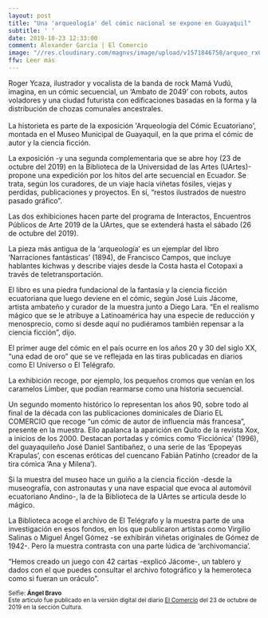 ```yaml
---
layout: post
title: "Una 'arqueología' del cómic nacional se expone en Guayaquil"
subtitle: ' '
date: 2019-10-23 12:33:00
comment: Alexander García | El Comercio
image: "//res.cloudinary.com/magnvs/image/upload/v1571846758/arqueo_rx0nzz.jpg"
ffw: Leer más
---
```

Roger Ycaza, ilustrador y vocalista de la banda de rock Mamá Vudú, imagina, en un cómic secuencial, un ‘Ambato de 2049’ con robots, autos voladores y una ciudad futurista con edificaciones basadas en la forma y la distribución de chozas comunales ancestrales.<br/><br/> La historieta es parte de la exposición 'Arqueología del Cómic Ecuatoriano', montada en el Museo Municipal de Guayaquil, en la que prima el cómic de autor y la ciencia ficción.

La exposición -y una segunda complementaria que se abre hoy (23 de octubre del 2019) en la Biblioteca de la Universidad de las Artes (UArtes)- propone una expedición por los hitos del arte secuencial en Ecuador. Se trata, según los curadores, de un viaje hacia viñetas fósiles, viejas y perdidas, publicaciones y proyectos. En sí, “restos ilustrados de nuestro pasado gráfico”.  

Las dos exhibiciones hacen parte del programa de Interactos, Encuentros Públicos de Arte 2019 de la UArtes, que se extenderá hasta el sábado (26 de octubre del 2019).

La pieza más antigua de la ‘arqueología’ es un ejemplar del libro ‘Narraciones fantásticas’ (1894), de Francisco Campos, que incluye hablantes kichwas y describe viajes desde la Costa hasta el Cotopaxi a través de teletransportación.

El libro es una piedra fundacional de la fantasía y la ciencia ficción ecuatoriana que luego deviene en el cómic, según José Luis Jácome, artista ambateño y curador de la muestra junto a Diego Lara. “En el realismo mágico que se le atribuye a Latinoamérica hay una especie de reducción y menosprecio, como si desde aquí no pudiéramos también repensar a la ciencia ficción”, dijo.

El primer auge del cómic en el país ocurre en los años 20 y 30 del siglo XX, “una edad de oro” que se ve reflejada en las tiras publicadas en diarios como El Universo o El Telégrafo.

La exhibición recoge, por ejemplo, los pequeños cromos que venían en los caramelos Límber, que podían rearmarse como una historia secuencial.

Un segundo momento histórico lo representan los años 90, sobre todo al final de la década con las publicaciones dominicales de Diario EL COMERCIO que recoge “un cómic de autor de influencia más francesa”, presente en la muestra. Ello apalanca la aparición en Quito de la revista Xox, a inicios de los 2000. Destacan portadas y cómics como ‘Ficciónica’ (1996), del guayaquileño José Daniel Santibañez, o una serie de las ‘Epopeyas Krapulas’, con escenas eróticas del cuencano Fabián Patinho (creador de la tira cómica ‘Ana y Milena’).

Si la muestra del museo hace un guiño a la ciencia ficción -desde la museografía, con astronautas y una nave espacial que evoca al automóvil ecuatoriano Andino-, la de la Biblioteca de la UArtes se articula desde lo mágico.

La Biblioteca acoge el archivo de El Telégrafo y la muestra parte de una investigación en esos fondos, en los que publicaron artistas como Virgilio Salinas o Miguel Ángel Gómez -se exhibirán viñetas originales de Gómez de 1942-. Pero la muestra contrasta con una parte lúdica de ‘archivomancia’.

“Hemos creado un juego con 42 cartas -explicó Jácome-, un tablero y dados con el que puedes consultar el archivo fotográfico y la hemeroteca como si fueran un oráculo”.

<small>Selfie: **Ángel Bravo**<br/>Este artículo fue publicado en la versión digital del diario [El Comercio](//www.elcomercio.com/tendencias/arqueologia-comic-ecuador-exposicion-guayaquil.html) del 23 de octubre de 2019 en la sección Cultura.</small>
